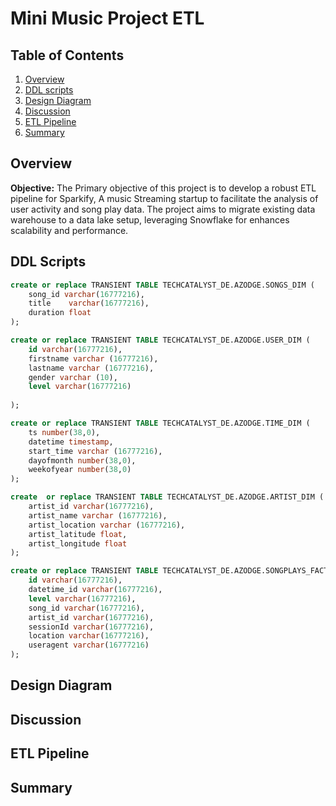 # Mini Music Project ETL
## Table of Contents
1. [Overview](#overview)
2. [DDL scripts](#ddl-scripts)
3. [Design Diagram](#design-diagram)
4. [Discussion](#Discussion)
5. [ETL Pipeline](#ETLPipeline)
6. [Summary](#Summary)

## Overview
**Objective:** The Primary objective of this project is to develop a robust ETL pipeline for Sparkify, A music Streaming startup to facilitate the analysis of user activity and song play data. The project aims to migrate existing data warehouse to a data lake setup, leveraging Snowflake for enhances scalability and performance.

## DDL Scripts
```sql
create or replace TRANSIENT TABLE TECHCATALYST_DE.AZODGE.SONGS_DIM (
    song_id varchar(16777216),
    title    varchar(16777216),
    duration float
);

create or replace TRANSIENT TABLE TECHCATALYST_DE.AZODGE.USER_DIM (
    id varchar(16777216),
    firstname varchar (16777216),
    lastname varchar (16777216),
    gender varchar (10),
    level varchar(16777216)
    
);

create or replace TRANSIENT TABLE TECHCATALYST_DE.AZODGE.TIME_DIM (
    ts number(38,0),
    datetime timestamp,
    start_time varchar (16777216),
    dayofmonth number(38,0),
    weekofyear number(38,0)
);

create  or replace TRANSIENT TABLE TECHCATALYST_DE.AZODGE.ARTIST_DIM (
    artist_id varchar(16777216),
    artist_name varchar (16777216),
    artist_location varchar (16777216),
    artist_latitude float,
    artist_longitude float
);

create or replace TRANSIENT TABLE TECHCATALYST_DE.AZODGE.SONGPLAYS_FACT (
    id varchar(16777216),
    datetime_id varchar(16777216),
    level varchar(16777216),
    song_id varchar(16777216),
    artist_id varchar(16777216),
    sessionId varchar(16777216),
    location varchar(16777216),
    useragent varchar(16777216)
);
```
## Design Diagram
## Discussion
## ETL Pipeline
## Summary